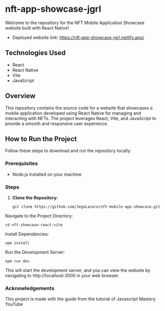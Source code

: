 # nft-app-showcase-jgrl

Welcome to the repository for the NFT Mobile Application Showcase website built with React Native!

- Deployed website link: https://nft-app-showcase-jgrl.netlify.app/ 

## Technologies Used
- React
- React Native
- Vite
- JavaScript

## Overview

This repository contains the source code for a website that showcases a mobile application developed using React Native for managing and interacting with NFTs. The project leverages React, Vite, and JavaScript to provide a smooth and responsive user experience.

## How to Run the Project

Follow these steps to download and run the repository locally:

### Prerequisites

- Node.js installed on your machine

### Steps

1. **Clone the Repository:**
   ```
   git clone https://github.com/JegoLazaro/nft-mobile-app-showcase.git
   ```
Navigate to the Project Directory:

```
cd nft-showcase-react-vite
```
Install Dependencies:
```
npm install
```
Run the Development Server:
```
npm run dev
```
This will start the development server, and you can view the website by navigating to http://localhost:3000 in your web browser.

### Acknowledgements
This project is made with the guide from the tutorial of Javascript Mastery YouTube
